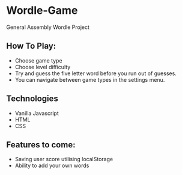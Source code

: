 # Wordle-Game
General Assembly Wordle Project

## How To Play:
- Choose game type
- Choose level difficulty
- Try and guess the five letter word before you run out of guesses.
- You can navigate between game types in the settings menu.

## Technologies
- Vanilla Javascript
- HTML
- CSS

## Features to come:
- Saving user score utilising localStorage
- Ability to add your own words